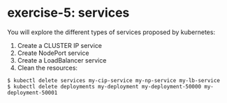 # exercise-5: services

You will explore the different types of services proposed by kubernetes:

1. Create a CLUSTER IP service
2. Create NodePort service
3. Create a LoadBalancer service
4. Clean the resources:
```console
$ kubectl delete services my-cip-service my-np-service my-lb-service
$ kubectl delete deployments my-deployment my-deployment-50000 my-deployment-50001
```
